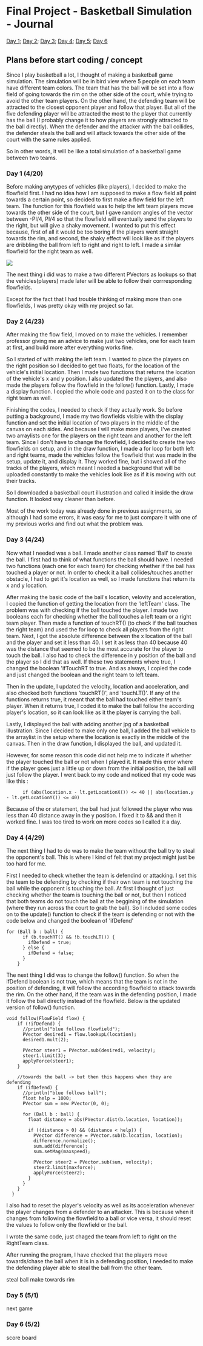 # Final Project - Basketball Simulation - Journal

[Day 1](#day-1-(4/20)); [Day 2](#day-2-(4/23)); [Day 3](journal.md#day-3-(4/24)); [Day 4](journal.md#day-4-(4/29)); [Day 5](journal.md#day-5-(5/1)); [Day 6](journal.md#day-6-(5/2))

## Plans before start coding / concept
Since I play basketball a lot, I thought of making a basketball game simulation. The simulation will be in bird view where 5 people on each team have different team colors. The team that has the ball will be set into a flow field of going towards the rim on the other side of the court, while trying to avoid the other team players. On the other hand, the defending team will be attracted to the closest opponent player and follow that player. But all of the five defending player will be attracted the most to the player that currently has the ball (I probably change it to how players are strongly attracted to the ball directly). When the defender and the attacker with the ball collides, the defender steals the ball and will attack towards the other side of the court with the same rules applied.

So in other words, it will be like a total simulation of a basketball game between two teams.

### Day 1 (4/20)
Before making anytypes of vehicles (like players), I decided to make the flowfield first. I had no idea how I am supposed to make a flow field all point towards a certain point, so decided to first make a flow field for the left team. The function for this flowfield was to help the left team players move towards the other side of the court, but I gave random angles of the vector between -PI/4, PI/4 so that the flowfield will eventually send the players to the right, but will give a shaky movement. I wanted to put this effect because, first of all it would be too boring if the players went straight towards the rim, and second, the shaky effect will look like as if the players are dribbling the ball from left to right and right to left. I made a similar flowfield for the right team as well.

![](media/twoFlowFields.png)

The next thing i did was to make a two different PVectors as lookups so that the vehicles(players) made later will be able to follow their corrresponding flowfields. 

Except for the fact that I had trouble thinking of making more than one flowfields, I was pretty okay with my project so far.

### Day 2 (4/23)
After making the flow field, I moved on to make the vehicles. I remember professor giving me an advice to make just two vehicles, one for each team at first, and build more after everything works fine.

So I started of with making the left team. I wanted to place the players on the right position so I decided to get two floats, for the location of the vehicle's initial location. Then I made two functions that returns the location of the vehicle's x and y position. I also updated the the players, and also made the players follow the flowfield in the follow() function. Lastly, I made a display function. I copied the whole code and pasted it on to the class for right team as well.

Finishing the codes, I needed to check if they actually work. So before putting a background, I made my two flowfields visible with the display function and set the initial location of two players in the middle of the canvas on each sides. And because I will make more players, I've created two arraylists one for the players on the right team and another for the left team. Since I don't have to change the flowfield, I decided to create the two flowfields on setup, and in the draw function, I made a for loop for both left and right teams, made the vehicles follow the flowfield that was made in the setup, update it, and display it. They worked fine, but i showed all of the tracks of the players, which meant I needed a background that will be uploaded constantly to make the vehicles look like as if it is moving with out their tracks.

So I downloaded a basketball court illustration and called it inside the draw function. It looked way cleaner than before.

Most of the work today was already done in previous assignments, so although I had some errors, it was easy for me to just compare it with one of my previous works and find out what the problem was.

### Day 3 (4/24)
Now what I needed was a ball. I made another class named 'Ball' to create the ball. I first had to think of what functions the ball should have. I needed two functions (each one for each team) for checking whether if the ball has touched a player or not. In order to check it a ball collides/touches another obstacle, I had to get it's location as well, so I made functions that return its x and y location.

After making the basic code of the ball's location, velovity and acceleration, I copied the function of getting the location from the 'leftTeam' class.
The problem was with checking if the ball touched the player. I made two booleans each for checking whether the ball touches a left team or a right team player. Then made a function of touchRT() (to check if the ball touches the right team) and used the for loop to check all players from the right team. Next, I got the absolute difference between the x location of the ball and the player and set it less than 40. I set it as less than 40 because 40 was the distance that seemed to be the most accurate for the player to touch the ball. I also had to check the difference in y position of the ball and the player so I did that as well. If these two statements where true, I changed the boolean 'ifTouchRT to true. And as always, I copied the code and just changed the boolean and the right team to left team.

Then in the update, I updated the velocity, location and acceleration, and also checked both functions 'touchRT()', and 'touchLT()'. If any of the functions returns true, it meant that the ball had touched either team's player. When it returns true, I coded it to make the ball follow the according player's location, so it can look like as it the player is carrying the ball.

Lastly, I displayed the ball with adding another jpg of a basketball illustration.
Since I decided to make only one ball, I added the ball vehicle to the arraylist in the setup where the location is exactly in the middle of the canvas. Then in the draw function, I displayed the ball, and updated it.

However, for some reason this code did not help me to indicate if whether the player touched the ball or not when I played it. It made this error where if the player goes just a little up or down from the initial position, the ball will just follow the player. I went back to my code and noticed that my code was like this :
```
      if (abs(location.x - lt.getLocationX()) <= 40 || abs(location.y - lt.getLocationY()) <= 40) 
```
Because of the or statement, the ball had just followed the player who was less than 40 distance away in the y position. I fixed it to && and then it worked fine. I was too tired to work on more codes so I called it a day.

### Day 4 (4/29)
The next thing I had to do was to make the team without the ball try to steal the opponent's ball. This is where I kind of felt that my project might just be too hard for me.

First I needed to check whether the team is defendind or attacking. I set this the team to be defending by checking if their own team is not touching the ball while the opponent is touching the ball. At first I thought of just checking whether the team is touching the ball or not, but then I noticed that both teams do not touch the ball at the beggining of the simulation (where they run across the court to grab the ball). So I included some codes on to the update() function to check if the team is defending or not with the code below and changed the boolean of 'ifDefend'
```
for (Ball b : ball) {
      if (b.touchRT() && !b.touchLT()) {
        ifDefend = true;
      } else {
        ifDefend = false;
      }
    }
```

The next thing I did was to change the follow() function.
So when the ifDefend boolean is not true, which means that the team is not in the position of defending, it will follow the according flowfield to attack towards the rim.
On the other hand, if the team was in the defending position, I made it follow the ball directly instead of the flowfield.
Below is the updated version of follow() function.
```
void follow(FlowField flow) {
    if (!ifDefend) {
      //println("blue follows flowfield");
      PVector desired1 = flow.lookupL(location);
      desired1.mult(2);

      PVector steer1 = PVector.sub(desired1, velocity);
      steer1.limit(3);
      applyForce(steer1);
    }

    //towards the ball -> but then this happens when they are defending
    if (ifDefend) {
      //println("blue follows ball");
      float help = 1000;
      PVector sum = new PVector(0, 0);

      for (Ball b : ball) {
        float distance = abs(PVector.dist(b.location, location));

        if ((distance > 0) && (distance < help)) {
          PVector difference = PVector.sub(b.location, location);
          difference.normalize();
          sum.add(difference);
          sum.setMag(maxspeed);

          PVector steer2 = PVector.sub(sum, velocity);
          steer2.limit(maxforce);
          applyForce(steer2);
        }
      }
    }
  }
```
I also had to reset the player's velocity as well as its acceleration whenever the player changes from a defender to an attacker. This is because when it changes from following the flowfield to a ball or vice versa, it should reset the values to follow only the flowfield or the ball.

I wrote the same code, just chaged the team from left to right on the RightTeam class.

After running the program, I have checked that the players move towards/chase the ball when it is in a defending position, I needed to make the defending player able to steal the ball from the other team.



steal ball
make towards rim

### Day 5 (5/1)
next game

### Day 6 (5/2)
score board

